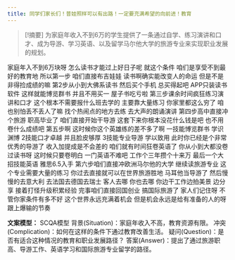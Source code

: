 ```yaml
---
title: 同学们家长们！普娃照样可以有出路！一定要充满希望的向前进！教育 
---
```

 > [!摘要]
为家庭年收入不到6万的学生提供了一条通过自学、练习演讲和口才、成为导游、学习英语、以及留学马尔他大学的旅游专业来实现职业发展的规划。

家庭年入不到6万块呀
怎么读书才能过上好日子呢
就这个条件
咱们是享受不到最好的教育地
所以第一步
咱们直接布吉娃娃
读书啊确实能改变人的命运
但是不是非得捡成绩的嘛
第2步从小到大佛系读书
然后买个手机
总买得起吧
APP只装读书软件
这样就能博览群书
并且不用买一
屋子书吃亏啦
第三步课余时间疯狂练习演讲和口才
这个根本不需要报什么班去学的
主要靠大量练习
你家里都这么穷了
咱也别怕丢不丢人了嘛
找个热闹点的地方去练
去大声的朗诵演讲
第四步高中直接冲个旅游
职高毕业了
咱们直接开始干导游
这套下来你根本没花什么钱是吧
也不用卷什么成绩吧
第五步啊
这时候你这个英雄练的差不多了啊
一技能博览群书
学识渊博
2技能口才卓越
并且脸皮够厚
3技能专业导游
学以致用
此时你已经是个非常优秀的导游了
收入加提成是不会差的
咱们就有时间狂卷英语了
你从小到大都没卷过读书呀
这时候只要卷明白
一门英语不难吧
工作个三年攒个十来万
最后一个大招技能英语
雅思6.5入手
第六步咱们直接冲欧洲马尔他的大学
继续读旅游专业
这个专业需要大量的练习
你过去直接就可以在世界旅游胜地
马耳他当导游了
然后慢慢的去意大利
去法国去德国去瑞士
客人去哪
你也去哪
你边干工作边拍美景
边分享
接着打怪升级积累经验
完事咱们直接回国创业
搞国际旅游了
家人们记住呀
不管你家条件有多不好
这个世界永远充满着机会
但是机会永远是给有准备的人的呀
跟上爆输的节奏

**文案模型：**
SCQA模型
背景(Situation)：家庭年收入不高，教育资源有限。
冲突(Complication)：如何在这样的条件下通过教育改善生活。
疑问(Question)：是否有适合这种情况的教育和职业发展路径？
答案(Answer)：提出了通过旅游职高、导游工作、英语学习和国际旅游专业留学的路径。
